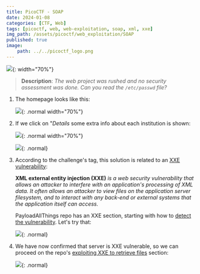 ```yaml
---
title: PicoCTF - SOAP
date: 2024-01-08
categories: [CTF, Web]
tags: [picoctf, web, web-exploitation, soap, xml, xxe]
img_path: /assets/picoctf/web_exploitation/SOAP
published: true
image:
    path: ../../picoctf_logo.png
---
```


![](room_banner.png){: width="70%"}

> **Description**: _The web project was rushed and no security assessment was done. Can you read the `/etc/passwd` file?_

1. The homepage looks like this: 

    ![](home.png){: .normal width="70%"}

2. If we click on "*Details* some extra info about each institution is shown:

    ![](request_browser.png){: .normal width="70%"}

    ![](request_burp.png){: .normal}

3. According to the challenge's tag, this solution is related to an [XXE vulnerability](https://portswigger.net/web-security/xxe):

    **XML external entity injection (XXE)** _is a web security vulnerability that allows an attacker to interfere with an application's processing of XML data. It often allows an attacker to view files on the application server filesystem, and to interact with any back-end or external systems that the application itself can access._

    PayloadAllThings repo has an XXE section, starting with how to [detect the vulnerability](https://github.com/swisskyrepo/PayloadsAllTheThings/blob/master/XXE%20Injection/README.md#detect-the-vulnerability). Let's try that:

    ![](burp_payload.png){: .normal}

4. We have now confirmed that server is XXE vulnerable, so we can proceed on the repo's [exploiting XXE to retrieve files](https://github.com/swisskyrepo/PayloadsAllTheThings/blob/master/XXE%20Injection/README.md#exploiting-xxe-to-retrieve-files) section:

    ![](flag.png){: .normal}